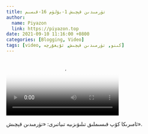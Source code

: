```yaml
---
title: تۈرمىدىن قېچىش 1-بۆلۈم 16-قىسىم
author:
  name: Piyazon
  link: https://piyazon.top
date: 2021-09-10 11:16:00 +0800
categories: [Blogging, Video]
tags: [video, كىنو, تۈرمىدىن قېچىش, ئۇيغۇرچە]
---
```


<style>
@import url(/assets/css/uyghur.css);
</style>

<video id="player" class="weixin_video" playsinline controls poster="https://gitlab.com/Alimjoo/cdn_img/-/raw/main/movie/pb/pb1.jpg"
  wxv="wxv_2045466666121166851" src="">

  <track kind="captions" label="English&Chinese" src="https://piyazon.top/storage/assets/subtitles/pb/s01e16.vtt" srclang="en&zh-CN"   />
</video>

ئامىرىكا كۆپ قىسىملىق تىلىۋىزىيە تىياتىرى: «تۈرمىدىن قېچىش».
